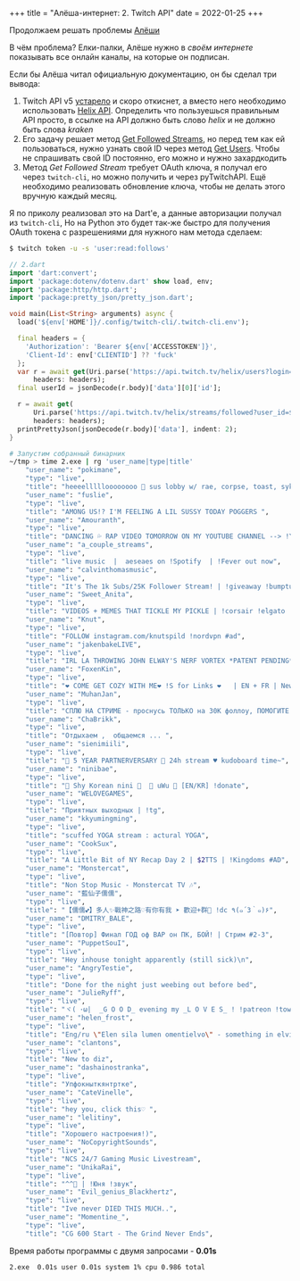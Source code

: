 +++
title = "Алёша-интернет: 2. Twitch API"
date = 2022-01-25
+++

Продолжаем решать проблемы [Алёши](https://twitch.tv/ucsm)

В чём проблема? Елки-палки, Алёше нужно в *своём интернете* показывать все онлайн каналы, на которые он подписан. 

Если бы Алёша читал официальную документацию, он бы сделал три вывода:
1. Twitch API v5 [устарело](https://dev.twitch.tv/docs/v5) и скоро откиснет, а вместо него необходимо использовать [Helix API](https://dev.twitch.tv/docs/api/reference/).
Определить что пользуешься правильным API просто, в ссылке на API должно быть слово *helix* и не должно быть слова *kraken*
2. Его задачу решает метод [Get Followed Streams](https://dev.twitch.tv/docs/api/reference#get-followed-streams), но перед тем как ей пользоваться, нужно узнать свой ID через метод [Get Users](https://dev.twitch.tv/docs/api/reference#get-users). Чтобы не спрашивать свой ID постоянно, его можно и нужно захардкодить
3. Метод *Get Followed Stream* требует OAuth ключа, я получал его через `twitch-cli`, но можно получить и через pyTwitchAPI. Ещё необходимо реализовать обновление ключа, чтобы не делать этого вручную каждый месяц.

Я по приколу реализовал это на Dart'e, а данные авторизации получал из `twitch-cli`, Но на Python это будет так-же быстро
для получения OAuth токена с разрешениями для нужного нам метода сделаем: 
```sh
$ twitch token -u -s 'user:read:follows'
```
```dart
// 2.dart
import 'dart:convert';
import 'package:dotenv/dotenv.dart' show load, env;
import 'package:http/http.dart';
import 'package:pretty_json/pretty_json.dart';

void main(List<String> arguments) async {
  load('${env['HOME']}/.config/twitch-cli/.twitch-cli.env');

  final headers = {
    'Authorization': 'Bearer ${env['ACCESSTOKEN']}',
    'Client-Id': env['CLIENTID'] ?? 'fuck'
  };
  var r = await get(Uri.parse('https://api.twitch.tv/helix/users?login=ne_noj'),
      headers: headers);
  final userId = jsonDecode(r.body)['data'][0]['id'];

  r = await get(
      Uri.parse('https://api.twitch.tv/helix/streams/followed?user_id=$userId'),
      headers: headers);
  printPrettyJson(jsonDecode(r.body)['data'], indent: 2);
}
```
```sh
# Запустим собранный бинарник
~/tmp > time 2.exe | rg 'user_name|type|title'
    "user_name": "pokimane",
    "type": "live",
    "title": "heeeellllloooooooo 🥰 sus lobby w/ rae, corpse, toast, sykkuno, tina, fuslie, emma, karl, wendy",
    "user_name": "fuslie",
    "type": "live",
    "title": "AMONG US!? I'M FEELING A LIL SUSSY TODAY POGGERS ",
    "user_name": "Amouranth",
    "type": "live",
    "title": "DANCING 💦 RAP VIDEO TOMORROW ON MY YOUTUBE CHANNEL --> !YT💦 !s-->my links in chat",
    "user_name": "a_couple_streams",
    "type": "live",
    "title": "live music  |  aeseaes on !Spotify  | !Fever out now",
    "user_name": "calvinthomasmusic",
    "type": "live",
    "title": "It's The 1k Subs/25K Follower Stream! | !giveaway !bumptune !discord !ep !tip",
    "user_name": "Sweet_Anita",
    "type": "live",
    "title": "VIDEOS + MEMES THAT TICKLE MY PICKLE | !corsair !elgato !discord !merch !charity #ad",
    "user_name": "Knut",
    "type": "live",
    "title": "FOLLOW instagram.com/knutspild !nordvpn #ad",
    "user_name": "jakenbakeLIVE",
    "type": "live",
    "title": "IRL LA THROWING JOHN ELWAY'S NERF VORTEX *PATENT PENDING* - !YouTube !Socials",
    "user_name": "FoxenKin",
    "type": "live",
    "title": "❤️ COME GET COZY WITH ME❤️ !S for Links ❤️   | EN + FR | New Video !YT",
    "user_name": "MuhanJan",
    "type": "live",
    "title": "СПЛЮ НА СТРИМЕ - проснусь ТОЛЬКО на 30К фоллоу, ПОМОГИТЕ - уснул ~20:10 мск",
    "user_name": "ChaBrikk",
    "type": "live",
    "title": "Отдыхаем ,  общаемся ... ",
    "user_name": "sienimiili",
    "type": "live",
    "title": "🎉 5 YEAR PARTNERVERSARY 🎉 24h stream ♥ kudoboard time~",
    "user_name": "ninibae",
    "type": "live",
    "title": "💃 Shy Korean nini 💪  💓 uWu 💓 [EN/KR] !donate",
    "user_name": "WELOVEGAMES",
    "type": "live",
    "title": "Приятных выходных | !tg",
    "user_name": "kkyumingming",
    "type": "live",
    "title": "scuffed YOGA stream : actural YOGA",
    "user_name": "CookSux",
    "type": "live",
    "title": "A Little Bit of NY Recap Day 2 | $2TTS | !Kingdoms #AD",
    "user_name": "Monstercat",
    "type": "live",
    "title": "Non Stop Music - Monstercat TV 🎶",
    "user_name": "藍仙子儒儒",
    "type": "live",
    "title": "【儒儒💕】多人✨戰神之路♡有你有我 ➤ 歡迎+群💙 !dc ٩(๑´3｀๑)۶",
    "user_name": "DMITRY_BALE",
    "type": "live",
    "title": "[Повтор] Финал ГОД оф ВАР он ПК, БОЙ! | Стрим #2-3",
    "user_name": "PuppetSouI",
    "type": "live",
    "title": "Hey inhouse tonight apparently (still sick)\n",
    "user_name": "AngryTestie",
    "type": "live",
    "title": "Done for the night just weebing out before bed",
    "user_name": "JulieRyff",
    "type": "live",
    "title": "ヾ( ･ω|  _G O O D_ evening my _L O V E S_ ! !patreon !town ",
    "user_name": "helen_frost",
    "type": "live",
    "title": "Eng/ru \"Elen sila lumen omentielvo\" - something in elvish  ★_★  !link !boosty ",
    "user_name": "clantons",
    "type": "live",
    "title": "New to diz",
    "user_name": "dashainostranka",
    "type": "live",
    "title": "Упфокныткянтртке",
    "user_name": "CateVinelle",
    "type": "live",
    "title": "hey you, click this♡ ",
    "user_name": "lelitiny",
    "type": "live",
    "title": "Хорошего настроения!)",
    "user_name": "NoCopyrightSounds",
    "type": "live",
    "title": "NCS 24/7 Gaming Music Livestream",
    "user_name": "UnikaRai",
    "type": "live",
    "title": "^^💙 | !Юня !звук",
    "user_name": "Evil_genius_Blackhertz",
    "type": "live",
    "title": "Ive never DIED THIS MUCH..",
    "user_name": "Momentine_",
    "type": "live",
    "title": "CG 600 Start - The Grind Never Ends",
```
Время работы программы с двумя запросами - **0.01s**
```sh
2.exe  0.01s user 0.01s system 1% cpu 0.986 total
```
